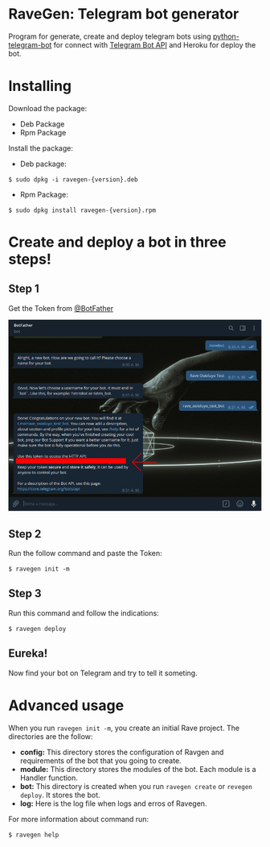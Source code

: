 RaveGen: Telegram bot generator
===============================

Program for generate, create and deploy telegram bots using [python-telegram-bot](https://github.com/python-telegram-bot/python-telegram-bot) for connect with [Telegram Bot API](https://core.telegram.org/bots/api) and Heroku for deploy the bot.

# Installing


Download the package:

- Deb Package
- Rpm Package

Install the package:

- Deb package:

```shell
$ sudo dpkg -i ravegen-{version}.deb
```

- Rpm Package:

```shell
$ sudo dpkg install ravegen-{version}.rpm
```

# Create and deploy a bot in three steps!


## Step 1

Get the Token from [@BotFather](https://telegram.me/BotFather) 

![botfather step](images/botf.png)

## Step 2

Run the follow command and paste the Token:

```shell
$ ravegen init -m
```

## Step 3

Run this command and follow the indications:

```shell
$ ravegen deploy
```
## Eureka!

Now find your bot on Telegram and try to tell it someting.

# Advanced usage

When you run `ravegen init -m`, you create an initial Rave project. The directories are the follow:
- **config:** This directory stores the configuration of Ravgen and requirements of the bot that you going to create.
- **module:** This directory stores the modules of the bot. Each module is a Handler function.
- **bot:** This directory is created when you run `ravegen create` or `revegen deploy`. It stores the bot.
- **log:** Here is the log file when logs and erros of Ravegen.

For more information about command run:

```shell
$ ravegen help
```



